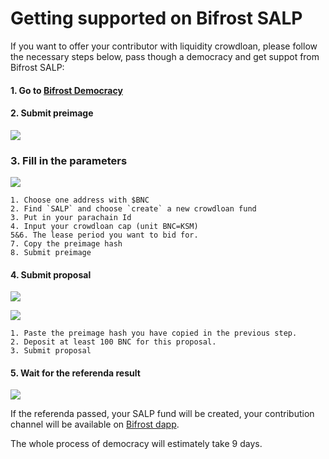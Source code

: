 # Getting supported on Bifrost SALP

If you want to offer your contributor with liquidity crowdloan, please follow the necessary steps below, pass though a democracy and get suppot from Bifrost SALP:

#### 1. Go to [Bifrost Democracy](https://polkadot.js.org/apps/?rpc=wss%3A%2F%2Fbifrost-rpc.liebi.com%2Fws#/democracy) <a href="1-go-to-bifrost-democracy" id="1-go-to-bifrost-democracy"></a>

#### 2. Submit preimage <a href="2-submit-preimage" id="2-submit-preimage"></a>

![](https://hackmd.io/\_uploads/r1uF1WhSF.png)

### 3. Fill in the parameters <a href="3-fill-in-the-parameters" id="3-fill-in-the-parameters"></a>

![](https://hackmd.io/\_uploads/SJoAxzhrK.png)

```
1. Choose one address with $BNC
2. Find `SALP` and choose `create` a new crowdloan fund
3. Put in your parachain Id
4. Input your crowdloan cap (unit BNC=KSM)
5&6. The lease period you want to bid for.
7. Copy the preimage hash
8. Submit preimage
```

#### 4. Submit proposal <a href="4-submit-proposal" id="4-submit-proposal"></a>

![](https://hackmd.io/\_uploads/BJaAY-nBt.png)

![](https://hackmd.io/\_uploads/Byt--z3BF.png)

```
1. Paste the preimage hash you have copied in the previous step.
2. Deposit at least 100 BNC for this proposal.
3. Submit proposal
```

#### 5. Wait for the referenda result <a href="5-wait-for-the-referenda-result" id="5-wait-for-the-referenda-result"></a>

![](https://hackmd.io/\_uploads/rkiQhZhBF.png)

If the referenda passed, your SALP fund will be created, your contribution channel will be available on [Bifrost dapp](https://bifrost.app/vcrowdloan).

The whole process of democracy will estimately take 9 days.
